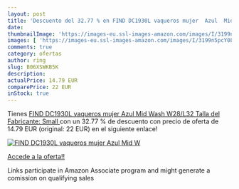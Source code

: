 ```yaml
---
layout: post
title: 'Descuento del 32.77 % en FIND DC1930L vaqueros mujer  Azul  Mid W'
date: 
thumbnailImage: 'https://images-eu.ssl-images-amazon.com/images/I/3199n5pcY0L._SL200_.jpg'
images: [ 'https://images-eu.ssl-images-amazon.com/images/I/3199n5pcY0L._SL200_.jpg' ]
comments: true
category: ofertas
author: ring
slug: B06XSWKB5K
description:
actualPrice: 14.79 EUR
comparePrice: 22 EUR
inStock: true
---
```


Tienes [FIND DC1930L vaqueros mujer  Azul  Mid Wash   W28/L32  Talla del Fabricante: Small ](https://www.amazon.es/dp/B06XSWKB5K/?tag=tolees-21) con un 32.77 % de descuento con precio de oferta de 14.79 EUR (original: 22 EUR) en el siguiente enlace!

[![FIND DC1930L vaqueros mujer  Azul  Mid W](https://images-eu.ssl-images-amazon.com/images/I/3199n5pcY0L._SL200_.jpg)](https://www.amazon.es/dp/B06XSWKB5K/?tag=tolees-21)

[Accede a la oferta!!](https://www.amazon.es/dp/B06XSWKB5K/?tag=tolees-21)

Links participate in Amazon Associate program and might generate a comission on qualifying sales


